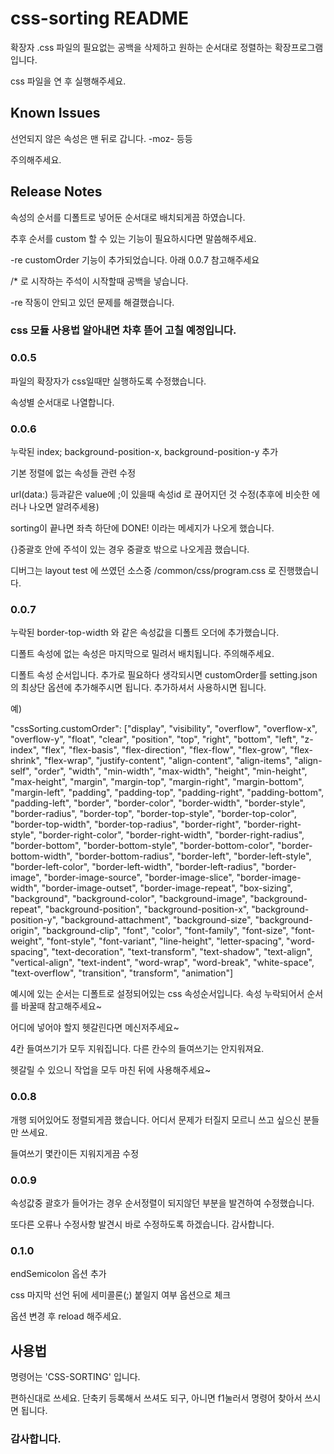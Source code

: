 # css-sorting README

확장자 .css 파일의 필요없는 공백을 삭제하고 원하는 순서대로 정렬하는 확장프로그램입니다.

css 파일을 연 후 실행해주세요.

## Known Issues

선언되지 않은 속성은 맨 뒤로 갑니다. -moz- 등등

주의해주세요.

## Release Notes

속성의 순서를 디폴트로 넣어둔 순서대로 배치되게끔 하였습니다.

추후 순서를 custom 할 수 있는 기능이 필요하시다면 말씀해주세요.

-re customOrder 기능이 추가되었습니다. 아래 0.0.7 참고해주세요

/* 로 시작하는 주석이 시작할때 공백을 넣습니다.

-re 작동이 안되고 있던 문제를 해결했습니다.

### css 모듈 사용법 알아내면 차후 뜯어 고칠 예정입니다.

### 0.0.5

파일의 확장자가 css일때만 실행하도록 수정했습니다.

속성별 순서대로 나열합니다.

### 0.0.6

누락된 index; background-position-x, background-position-y 추가

기본 정렬에 없는 속성들 관련 수정

url(data:) 등과같은 value에 ;이 있을때 속성id 로 끊어지던 것 수정(추후에 비슷한 에러나 나오면 알려주세용)

sorting이 끝나면 좌측 하단에 DONE! 이라는 메세지가 나오게 했습니다.

{}중괄호 안에 주석이 있는 경우 중괄호 밖으로 나오게끔 했습니다.

디버그는 layout test 에 쓰였던 소스중 /common/css/program.css 로 진행했습니다.

### 0.0.7

누락된 border-top-width 와 같은 속성값을 디폴트 오더에 추가했습니다.

디폴트 속성에 없는 속성은 마지막으로 밀려서 배치됩니다. 주의해주세요.

디폴트 속성 순서입니다. 추가로 필요하다 생각되시면 customOrder를 setting.json 의 최상단 옵션에 추가해주시면 됩니다. 추가하셔서 사용하시면 됩니다.

예)

"cssSorting.customOrder": ["display", "visibility", "overflow", "overflow-x", "overflow-y", "float", "clear", "position", "top", "right", "bottom", "left", "z-index", "flex", "flex-basis", "flex-direction", "flex-flow", "flex-grow", "flex-shrink", "flex-wrap", "justify-content", "align-content", "align-items", "align-self", "order", "width", "min-width", "max-width", "height", "min-height", "max-height", "margin", "margin-top", "margin-right", "margin-bottom", "margin-left", "padding", "padding-top", "padding-right", "padding-bottom", "padding-left", "border", "border-color", "border-width", "border-style", "border-radius", "border-top", "border-top-style", "border-top-color", "border-top-width", "border-top-radius", "border-right", "border-right-style", "border-right-color", "border-right-width", "border-right-radius", "border-bottom", "border-bottom-style", "border-bottom-color", "border-bottom-width", "border-bottom-radius", "border-left", "border-left-style", "border-left-color", "border-left-width", "border-left-radius", "border-image", "border-image-source", "border-image-slice", "border-image-width", "border-image-outset", "border-image-repeat", "box-sizing", "background", "background-color", "background-image", "background-repeat", "background-position", "background-position-x", "background-position-y", "background-attachment", "background-size", "background-origin", "background-clip", "font", "color", "font-family", "font-size", "font-weight", "font-style", "font-variant", "line-height", "letter-spacing", "word-spacing", "text-decoration", "text-transform", "text-shadow", "text-align", "vertical-align", "text-indent", "word-wrap", "word-break", "white-space", "text-overflow", "transition", "transform", "animation"]

예시에 있는 순서는 디폴트로 설정되어있는 css 속성순서입니다. 속성 누락되어서 순서를 바꿀때 참고해주세요~

어디에 넣어야 할지 헷갈린다면 메신저주세요~

4칸 들여쓰기가 모두 지워집니다. 다른 칸수의 들여쓰기는 안지워져요.

헷갈릴 수 있으니 작업을 모두 마친 뒤에 사용해주세요~

### 0.0.8

개행 되어있어도 정렬되게끔 했습니다. 어디서 문제가 터질지 모르니 쓰고 싶으신 분들만 쓰세요.

들여쓰기 몇칸이든 지워지게끔 수정

### 0.0.9

속성값중 괄호가 들어가는 경우 순서정렬이 되지않던 부분을 발견하여 수정했습니다.

또다른 오류나 수정사항 발견시 바로 수정하도록 하겠습니다. 감사합니다.

### 0.1.0

endSemicolon 옵션 추가

css 마지막 선언 뒤에 세미콜론(;) 붙일지 여부 옵션으로 체크

옵션 변경 후 reload 해주세요.


## 사용법

명령어는 'CSS-SORTING' 입니다.

편하신대로 쓰세요. 단축키 등록해서 쓰셔도 되구, 아니면 f1눌러서 명령어 찾아서 쓰시면 됩니다.

### 감사합니다.
